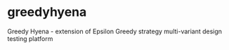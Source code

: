 greedyhyena
===========

Greedy Hyena - extension of Epsilon Greedy strategy multi-variant design testing platform